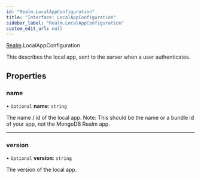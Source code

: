```yaml
---
id: "Realm.LocalAppConfiguration"
title: "Interface: LocalAppConfiguration"
sidebar_label: "Realm.LocalAppConfiguration"
custom_edit_url: null
---
```


[Realm](../namespaces/Realm).LocalAppConfiguration

This describes the local app, sent to the server when a user authenticates.

## Properties

### name

• `Optional` **name**: `string`

The name / id of the local app.
Note: This should be the name or a bundle id of your app, not the MongoDB Realm app.

___

### version

• `Optional` **version**: `string`

The version of the local app.
